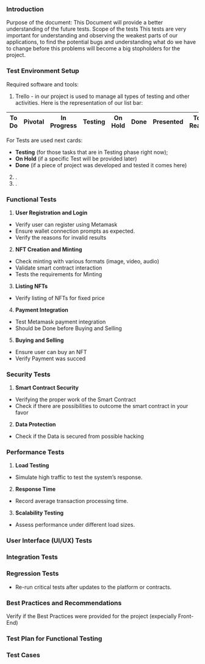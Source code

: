 ### Introduction
Purpose of the document:
	This Document will provide a better understanding of the future tests. 
Scope of the tests
	This tests are very important for understanding and observing the weakest parts of our applications, to find the potential bugs and understanding what do we have to change before this problems will become a big stopholders for the project.
### Test Environment Setup
 Required software and tools:
1. Trello - in our project is used to manage all types of testing and other activities. Here is the representation of our list bar:

| To Do | Pivotal | In Progress | Testing | On Hold | Done | Presented | To Read |
| ----- | ------- | ----------- | ------- | ------- | ---- | --------- | ------- |
For Tests are used next cards: 
- **Testing** (for those tasks that are in Testing phase right now);
- **On Hold** (if a specific Test will be provided later)
- **Done** (if a piece of project was developed and tested it comes here)
2. .
3. .
### Functional Tests
1. **User Registration and Login**
- Verify user can register using Metamask
- Ensure wallet connection prompts as expected.
- Verify the reasons for invalid results
2. **NFT Creation and Minting**
- Check minting with various formats (image, video, audio)
- Validate smart contract interaction
- Tests the requirements for Minting
3. **Listing NFTs**
- Verify listing of NFTs for fixed price 
4. **Payment Integration**
- Test Metamask payment integration
- Should be Done before Buying and Selling
5. **Buying and Selling**
- Ensure user can buy an NFT 
- Verify Payment was succed
### Security Tests
1. **Smart Contract Security**
- Verifying the proper work of the Smart Contract
- Check if there are possibilities to outcome the smart contract in your favor
2. **Data Protection**
- Check if the Data is secured from possible hacking 
### Performance Tests
1. **Load Testing**
- Simulate high traffic to test the system’s response.
2. **Response Time**
- Record average transaction processing time.
3. **Scalability Testing**
- Assess performance under different load sizes.
### User Interface (UI/UX) Tests

### Integration Tests
### Regression Tests
- Re-run critical tests after updates to the platform or contracts.
### Best Practices and Recommendations
Verify if the Best Practices were provided for the project (expecially Front-End)

### Test Plan for Functional Testing
### Test Cases
